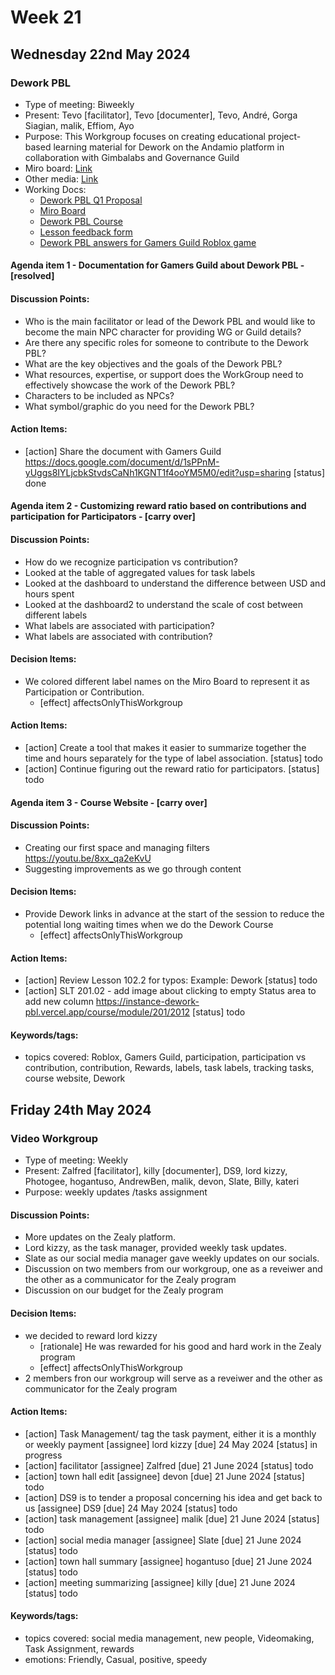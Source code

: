 # Week 21

## Wednesday 22nd May 2024

### Dework PBL

- Type of meeting: Biweekly
- Present: Tevo [facilitator], Tevo [documenter], Tevo, André, Gorga Siagian, malik, Effiom, Ayo
- Purpose: This Workgroup focuses on creating educational project-based learning material for Dework on the Andamio platform in collaboration with Gimbalabs and Governance Guild
- Miro board: [Link](https://miro.com/app/board/uXjVM7pbrUg=/)
- Other media: [Link](https://app.dework.xyz/singularitynet-ambas/dework-pbl-workgroup)
- Working Docs:
  - [Dework PBL Q1 Proposal](https://docs.google.com/document/d/1D-w4GgH3fdZLHSdNsQOXKoFjjWuuMLN9krVf1FFlB58/edit#heading=h.nva6wz8o1ckj)
  - [Miro Board](https://miro.com/app/board/uXjVM7pbrUg=/)
  - [Dework PBL Course](https://instance-dework-pbl.vercel.app/course/module/101/overview)
  - [Lesson feedback form](https://docs.google.com/forms/d/11NSHs8vAwJ6qXNHQWGelIQB9REttJK625wruxmvj--o/edit)
  - [Dework PBL answers for Gamers Guild Roblox game](https://docs.google.com/document/d/1sPPnM-yUggs8IYLjcbkStvdsCaNh1KGNT1f4ooYM5M0/edit?usp=sharing)

#### Agenda item 1 - Documentation for Gamers Guild about Dework PBL - [resolved]

#### Discussion Points:
- Who is the main facilitator or lead of the Dework PBL and would like to become the main NPC character for providing WG or Guild details?
- Are there any specific roles for someone to contribute to the Dework PBL?
- What are the key objectives and the goals of the Dework PBL?
- What resources, expertise, or support does the WorkGroup need to effectively showcase the work of the Dework PBL?
- Characters to be included as NPCs?
- What symbol/graphic do you need for the Dework PBL?

#### Action Items:
- [action] Share the document with Gamers Guild https://docs.google.com/document/d/1sPPnM-yUggs8IYLjcbkStvdsCaNh1KGNT1f4ooYM5M0/edit?usp=sharing [status] done

#### Agenda item 2 - Customizing reward ratio based on contributions and participation for Participators - [carry over]

#### Discussion Points:
- How do we recognize participation vs contribution?
- Looked at the table of aggregated values for task labels
- Looked at the dashboard to understand the difference between USD and hours spent
- Looked at the dashboard2 to understand the scale of cost between different labels
- What labels are associated with participation?
- What labels are associated with contribution?

#### Decision Items:
- We colored different label names on the Miro Board to represent it as Participation or Contribution.
  - [effect] affectsOnlyThisWorkgroup

#### Action Items:
- [action] Create a tool that makes it easier to summarize together the time and hours separately for the type of label association. [status] todo
- [action] Continue figuring out the reward ratio for participators. [status] todo

#### Agenda item 3 - Course Website - [carry over]

#### Discussion Points:
- Creating our first space and managing filters https://youtu.be/8xx_qa2eKvU
- Suggesting improvements as we go through content 

#### Decision Items:
- Provide Dework links in advance at the start of the session to reduce the potential long waiting times when we do the Dework Course
  - [effect] affectsOnlyThisWorkgroup

#### Action Items:
- [action] Review Lesson 102.2 for typos: Example: Dework [status] todo
- [action] SLT 201.02 - add image about clicking to empty Status area to add new column https://instance-dework-pbl.vercel.app/course/module/201/2012 [status] todo

#### Keywords/tags:
- topics covered: Roblox, Gamers Guild, participation, participation vs contribution, contribution, Rewards, labels, task labels, tracking tasks, course website, Dework


## Friday 24th May 2024

### Video Workgroup

- Type of meeting: Weekly
- Present: Zalfred [facilitator], killy [documenter], DS9, lord kizzy, Photogee, hogantuso, AndrewBen, malik, devon, Slate, Billy, kateri
- Purpose: weekly updates /tasks assignment
#### Discussion Points:
- More updates on the Zealy platform.
- Lord kizzy, as the task manager, provided weekly task updates.
- Slate as our social media manager gave weekly updates on our socials.
- Discussion on two members from our workgroup, one as a reveiwer and the other as a communicator for the Zealy  program
- Discussion on our budget for the Zealy program

#### Decision Items:
- we decided to reward lord kizzy 
  - [rationale] He was rewarded for his good and hard work in the Zealy program 
  - [effect] affectsOnlyThisWorkgroup
- 2 members fron our workgroup will serve as a reveiwer and the other as communicator for the Zealy program

#### Action Items:
- [action] Task Management/ tag the task payment, either it is a monthly or weekly payment [assignee] lord kizzy [due] 24 May 2024 [status] in progress
- [action] facilitator  [assignee] Zalfred [due] 21 June 2024 [status] todo
- [action] town hall edit [assignee] devon [due] 21 June 2024 [status] todo
- [action] DS9 is to tender a proposal concerning his idea and get back to us  [assignee] DS9 [due] 24 May 2024 [status] todo
- [action] task management [assignee] malik [due] 21 June 2024 [status] todo
- [action] social media manager [assignee] Slate [due] 21 June 2024 [status] todo
- [action] town hall summary [assignee] hogantuso [due] 21 June 2024 [status] todo
- [action] meeting summarizing  [assignee] killy [due] 21 June 2024 [status] todo

#### Keywords/tags:
- topics covered: social media management, new people, Videomaking, Task Assignment, rewards
- emotions: Friendly, Casual, positive, speedy